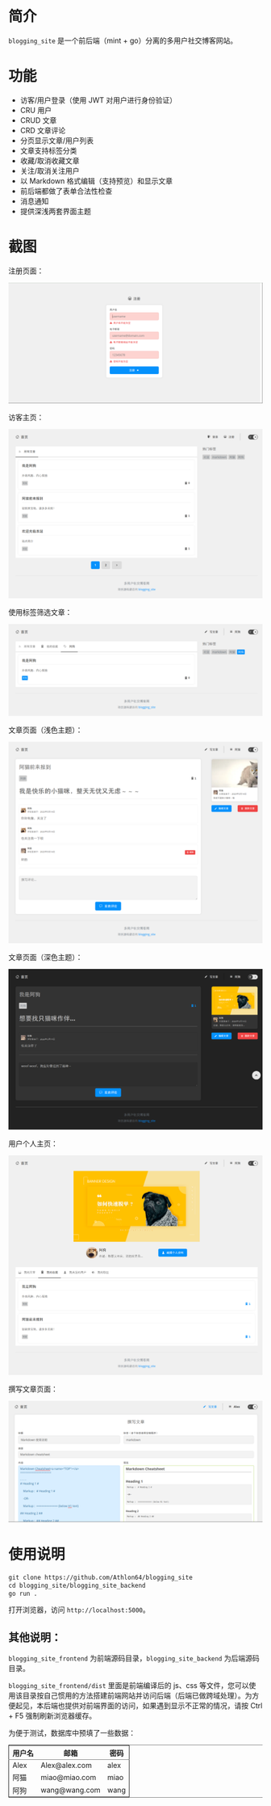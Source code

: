 # 简介

`blogging_site` 是一个前后端（mint + go）分离的多用户社交博客网站。

# 功能

- 访客/用户登录（使用 JWT 对用户进行身份验证）
- CRU 用户
- CRUD 文章
- CRD 文章评论
- 分页显示文章/用户列表
- 文章支持标签分类
- 收藏/取消收藏文章
- 关注/取消关注用户
- 以 Markdown 格式编辑（支持预览）和显示文章
- 前后端都做了表单合法性检查
- 消息通知
- 提供深浅两套界面主题

# 截图

注册页面：

![Register](docs/register.png)

访客主页：

![访客主页](docs/home_visitor.png)

使用标签筛选文章：

![标签](docs/tag.png)

文章页面（浅色主题）：

![文章页面（浅）](docs/article_light.png)

文章页面（深色主题）：

![文章页面（深）](docs/article_dark.png)

用户个人主页：

![用户主页](docs/user_home.png)

撰写文章页面：

![撰文页面](docs/write.png)

# 使用说明

    git clone https://github.com/Athlon64/blogging_site
    cd blogging_site/blogging_site_backend
    go run .

打开浏览器，访问 `http://localhost:5000`。

## 其他说明：

`blogging_site_frontend` 为前端源码目录，`blogging_site_backend` 为后端源码目录。

`blogging_site_frontend/dist` 里面是前端编译后的 js、css 等文件，您可以使用该目录按自己惯用的方法搭建前端网站并访问后端（后端已做跨域处理）。为方便起见，本后端也提供对前端界面的访问，如果遇到显示不正常的情况，请按 Ctrl + F5 强制刷新浏览器缓存。

为便于测试，数据库中预填了一些数据：

<table border="2" cellspacing="0" cellpadding="6" rules="groups" frame="hsides">

<colgroup>
<col  class="org-left" />

<col  class="org-left" />

<col  class="org-left" />
</colgroup>
<thead>
<tr>
<th scope="col" class="org-left">用户名</th>
<th scope="col" class="org-left">邮箱</th>
<th scope="col" class="org-left">密码</th>
</tr>
</thead>

<tbody>
<tr>
<td class="org-left">Alex</td>
<td class="org-left">Alex@alex.com</td>
<td class="org-left">alex</td>
</tr>

<tr>
<td class="org-left">阿猫</td>
<td class="org-left">miao@miao.com</td>
<td class="org-left">miao</td>
</tr>

<tr>
<td class="org-left">阿狗</td>
<td class="org-left">wang@wang.com</td>
<td class="org-left">wang</td>
</tr>
</tbody>
</table>
